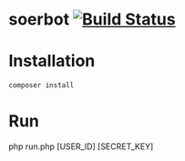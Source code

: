 # soerbot [![Build Status](https://travis-ci.org/esergeev/soerbot.svg?branch=master)](https://travis-ci.org/esergeev/soerbot)

# Installation

```
composer install
```

# Run

php run.php [USER_ID] [SECRET_KEY] 


